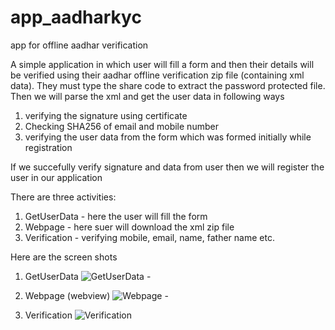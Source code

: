 # app_aadharkyc
app for offline aadhar verification

A simple application in which user will fill a form and 
then their details will be verified using their aadhar offline verification zip file (containing xml data).
They must type the share code to extract the password protected file.
Then we will parse the xml and get the user data in following ways
1. verifying the signature using certificate
2. Checking SHA256 of email and mobile number
3. verifying the user data from the form which was formed initially while registration

If we succefully verify signature and data from user then we will register the user in our application

There are three activities:
1. GetUserData - here the user will fill the form
2. Webpage - here suer will download the xml zip file
3. Verification - verifying mobile, email, name, father name etc.

Here are the screen shots
1. GetUserData
![GetUserData](https://bn1305files.storage.live.com/y4meDVTZiMJQH17nQn00CGHHMFO4pXjfJuylcLOc0Wm2YF4A1LfXSyyrijACyCg4gaLC8fJkJgpUpguHVXOscvw-ysj0McgZFG11WTjztuQf7m5tmtPtjsKp8lMyVaXWGFs2fdMteyaGvvc3cDNRX613Vkj4v1WLTUjxMH5oa7Sd6EGO2uuG9_IyIzY5I7wLREvsjExZcnjChMWhpX0Ovytig/1%20%282%29.jpg?psid=1&width=264&height=558) -

2. Webpage (webview)
![Webpage](https://bn1305files.storage.live.com/y4mT-F2riyTBbvSwEyxKZ0GgG0EDU2uoFcg-0aNuRVCjJvV69JPwUyy8oRFTKyrK5wBh0kQ_jwzVYbv79ioBU6qF1S3JDHZh415rPAwbvEGokbEmYwOrhgIc83-u8kManwdow2qqTnsmDFT6N22c1Xh3JY-MxPwbJPDerBbSpKroAdGxUYQpkBRhcx-H50G4QrH9FGaz0JogtrB2gT5XbQDjw/1%20%283%29.jpg?psid=1&width=264&height=558) -

3. Verification 
![Verification](https://bn1305files.storage.live.com/y4mfrVGev4KFvid6MXSsD7EnR4jxGF8M1H755LUgPddKZ3hPFF23by9U4JBXU5WAoKmAVJ6l58g5EmI2LkYLhf8210VIJCjoZ_GrSIPsFRWjfkwWNVPdy7Jb3ty1JyvAvF21b8iuPqr3RiWE-2mjWhhAtnDsiYEKA6TeTb8vLi9ts_2AN3jGigBkdbgu7X0-tht9DHLaFfbAaYr_8okUxrJJw/1%20%281%29.jpg?psid=1&width=264&height=558)
